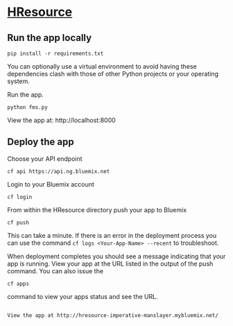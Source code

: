 # [HResource](http://hresource-imperative-manslayer.mybluemix.net/)

## Run the app locally
```
pip install -r requirements.txt
```
You can optionally use a virtual environment to avoid having these dependencies clash with those of other Python projects or your operating system.

Run the app.
```
python fms.py
```

 View the app at: http://localhost:8000

## Deploy the app

Choose your API endpoint
   ```
cf api https://api.ng.bluemix.net
   ```
Login to your Bluemix account
  ```
cf login
  ```
From within the HResource directory push your app to Bluemix
  ```
cf push
  ```

This can take a minute. If there is an error in the deployment process you can use the command `cf logs <Your-App-Name> --recent` to troubleshoot.

When deployment completes you should see a message indicating that your app is running.  View your app at the URL listed in the output of the push command.  You can also issue the
```
cf apps
```
command to view your apps status and see the URL.

```

View the app at http://hresource-imperative-manslayer.mybluemix.net/
